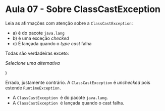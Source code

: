 # Aula 07 - Sobre ClassCastException

Leia as afirmações com atenção sobre a `ClassCastException`:

- a) é do pacote `java.lang`
- b) é uma exceção *checked*
- c) É lançada quando o *type cast* falha

Todas são verdadeiras exceto:

*Selecione uma alternativa*

)

Errado, justamente contrário. A `ClassCastException` é *unchecked* pois estende `RuntimeException.`

- A `ClassCastException`  é do pacote `java.lang`.
- A `ClassCastException`  é lançada quando o cast falha.